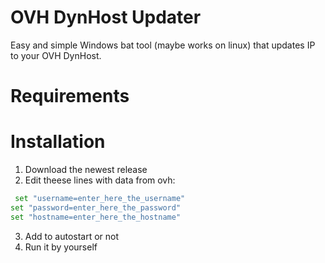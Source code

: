 # OVH DynHost Updater
Easy and simple Windows bat tool (maybe works on linux) that updates IP to your OVH DynHost.
# Requirements

# Installation
1. Download the newest release
2. Edit theese lines with data from ovh:
```bash
 set "username=enter_here_the_username"
set "password=enter_here_the_password"
set "hostname=enter_here_the_hostname"
```
3. Add to autostart or not
4. Run it by yourself
